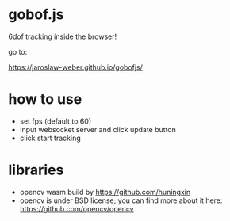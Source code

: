 # gobof.js

6dof tracking inside the browser!

go to:

https://jaroslaw-weber.github.io/gobofjs/

# how to use

- set fps (default to 60)
- input websocket server and click update button
- click start tracking

# libraries

- opencv wasm build by https://github.com/huningxin
- opencv is under BSD license; you can find more about it here: https://github.com/opencv/opencv